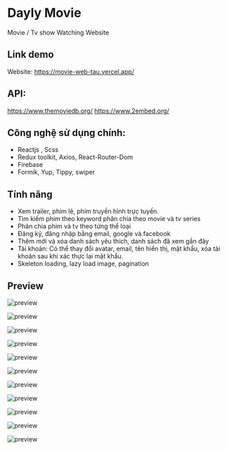 # Dayly Movie

Movie / Tv show Watching Website

## Link demo

Website: https://movie-web-tau.vercel.app/

## API: 
https://www.themoviedb.org/
https://www.2embed.org/

## Công nghệ sử dụng chính: 
- Reactjs , Scss
- Redux toolkit, Axios, React-Router-Dom
- Firebase
- Formik, Yup, Tippy, swiper

## Tính năng 
- Xem trailer, phim lẻ, phim truyền hình trực tuyến.
- Tìm kiếm phim theo keyword phân chia theo movie và tv series
- Phân chia phim và tv theo từng thể loại
- Đăng ký, đăng nhập bằng email, google và facebook
- Thêm mới và xóa danh sách yêu thích, danh sách đã xem gần đây
- Tài khoản: Có thể thay đổi avatar, email, tên hiển thị, mật khẩu, xóa tài khoản sau khi xác thực lại mật khẩu. 
- Skeleton loading, lazy load image, pagination 

## Preview

![preview](https://firebasestorage.googleapis.com/v0/b/movie-a9911.appspot.com/o/preview%2FScreenshot%202022-09-11%20184626.jpg?alt=media&token=f96faa03-f687-4036-bfc8-e4d1cd11b34c)

![preview](https://firebasestorage.googleapis.com/v0/b/movie-a9911.appspot.com/o/preview%2FScreenshot%202022-09-11%20184710.jpg?alt=media&token=95a053af-a6b1-4c97-b70c-a44fc6993c0d)

![preview](https://firebasestorage.googleapis.com/v0/b/movie-a9911.appspot.com/o/preview%2FScreenshot%202022-09-11%20184735.jpg?alt=media&token=888f9b9f-3148-4d2f-8276-f3505cf82900)

![preview](https://firebasestorage.googleapis.com/v0/b/movie-a9911.appspot.com/o/preview%2FScreenshot%202022-09-11%20184750.jpg?alt=media&token=869eacae-2935-44b8-9133-c040116053d2)

![preview](https://firebasestorage.googleapis.com/v0/b/movie-a9911.appspot.com/o/preview%2FUntitled.jpg?alt=media&token=63a71587-f721-427b-8fd8-9347c5cfbb07)

![preview](https://firebasestorage.googleapis.com/v0/b/movie-a9911.appspot.com/o/preview%2Fpreview2.jpg?alt=media&token=6d2f0c2a-2d76-404e-8d59-0207057eb537)

![preview](https://firebasestorage.googleapis.com/v0/b/movie-a9911.appspot.com/o/preview%2Fpreview3.jpg?alt=media&token=91e77d99-3880-4f2b-a459-0ebbaf7d4ea5)

![preview](https://firebasestorage.googleapis.com/v0/b/movie-a9911.appspot.com/o/preview%2FScreenshot%202022-09-11%20184827.jpg?alt=media&token=ebe43ab1-4366-4d8a-8a96-8c833ad67e84)

![preview](https://firebasestorage.googleapis.com/v0/b/movie-a9911.appspot.com/o/preview%2FScreenshot%202022-09-11%20184925.jpg?alt=media&token=0f895081-162d-4f22-8e2f-cebca9f64505)

![preview](https://firebasestorage.googleapis.com/v0/b/movie-a9911.appspot.com/o/preview%2FScreenshot%202022-09-11%20184949.jpg?alt=media&token=a6fae222-b3f4-4c8a-8086-bec11345c7ea)

![preview](https://firebasestorage.googleapis.com/v0/b/movie-a9911.appspot.com/o/preview%2FScreenshot%202022-09-11%20185014.jpg?alt=media&token=c6ab6337-f17d-4897-af37-4e64746d1dad)
